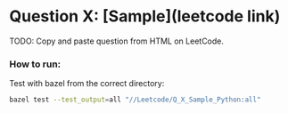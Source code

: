 
# Question __X__: [Sample](leetcode link)

TODO: Copy and paste question from HTML on LeetCode.


### How to run:

Test with bazel from the correct directory:
```bash
bazel test --test_output=all "//Leetcode/Q_X_Sample_Python:all"
```
